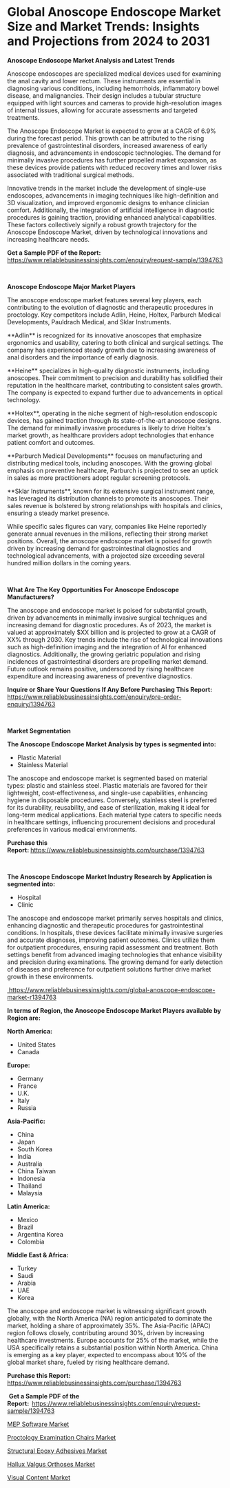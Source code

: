 <p><h1>Global Anoscope Endoscope Market Size and Market Trends: Insights and Projections from 2024 to 2031</h1></p><p><strong>Anoscope Endoscope Market Analysis and Latest Trends</strong></p>
<p><p>Anoscope endoscopes are specialized medical devices used for examining the anal cavity and lower rectum. These instruments are essential in diagnosing various conditions, including hemorrhoids, inflammatory bowel disease, and malignancies. Their design includes a tubular structure equipped with light sources and cameras to provide high-resolution images of internal tissues, allowing for accurate assessments and targeted treatments.</p><p>The Anoscope Endoscope Market is expected to grow at a CAGR of 6.9% during the forecast period. This growth can be attributed to the rising prevalence of gastrointestinal disorders, increased awareness of early diagnosis, and advancements in endoscopic technologies. The demand for minimally invasive procedures has further propelled market expansion, as these devices provide patients with reduced recovery times and lower risks associated with traditional surgical methods.</p><p>Innovative trends in the market include the development of single-use endoscopes, advancements in imaging techniques like high-definition and 3D visualization, and improved ergonomic designs to enhance clinician comfort. Additionally, the integration of artificial intelligence in diagnostic procedures is gaining traction, providing enhanced analytical capabilities. These factors collectively signify a robust growth trajectory for the Anoscope Endoscope Market, driven by technological innovations and increasing healthcare needs.</p></p>
<p><strong>Get a Sample PDF of the Report:&nbsp;</strong> <a href="https://www.reliablebusinessinsights.com/enquiry/request-sample/1394763">https://www.reliablebusinessinsights.com/enquiry/request-sample/1394763</a></p>
<p>&nbsp;</p>
<p><strong>Anoscope Endoscope Major Market Players</strong></p>
<p><p>The anoscope endoscope market features several key players, each contributing to the evolution of diagnostic and therapeutic procedures in proctology. Key competitors include Adlin, Heine, Holtex, Parburch Medical Developments, Pauldrach Medical, and Sklar Instruments.</p><p>**Adlin** is recognized for its innovative anoscopes that emphasize ergonomics and usability, catering to both clinical and surgical settings. The company has experienced steady growth due to increasing awareness of anal disorders and the importance of early diagnosis.</p><p>**Heine** specializes in high-quality diagnostic instruments, including anoscopes. Their commitment to precision and durability has solidified their reputation in the healthcare market, contributing to consistent sales growth. The company is expected to expand further due to advancements in optical technology.</p><p>**Holtex**, operating in the niche segment of high-resolution endoscopic devices, has gained traction through its state-of-the-art anoscope designs. The demand for minimally invasive procedures is likely to drive Holtex's market growth, as healthcare providers adopt technologies that enhance patient comfort and outcomes.</p><p>**Parburch Medical Developments** focuses on manufacturing and distributing medical tools, including anoscopes. With the growing global emphasis on preventive healthcare, Parburch is projected to see an uptick in sales as more practitioners adopt regular screening protocols.</p><p>**Sklar Instruments**, known for its extensive surgical instrument range, has leveraged its distribution channels to promote its anoscopes. Their sales revenue is bolstered by strong relationships with hospitals and clinics, ensuring a steady market presence.</p><p>While specific sales figures can vary, companies like Heine reportedly generate annual revenues in the millions, reflecting their strong market positions. Overall, the anoscope endoscope market is poised for growth driven by increasing demand for gastrointestinal diagnostics and technological advancements, with a projected size exceeding several hundred million dollars in the coming years.</p></p>
<p>&nbsp;</p>
<p><strong>What Are The Key Opportunities For Anoscope Endoscope Manufacturers?</strong></p>
<p><p>The anoscope and endoscope market is poised for substantial growth, driven by advancements in minimally invasive surgical techniques and increasing demand for diagnostic procedures. As of 2023, the market is valued at approximately $XX billion and is projected to grow at a CAGR of XX% through 2030. Key trends include the rise of technological innovations such as high-definition imaging and the integration of AI for enhanced diagnostics. Additionally, the growing geriatric population and rising incidences of gastrointestinal disorders are propelling market demand. Future outlook remains positive, underscored by rising healthcare expenditure and increasing awareness of preventive diagnostics.</p></p>
<p><strong>Inquire or Share Your Questions If Any Before Purchasing This Report:</strong> <a href="https://www.reliablebusinessinsights.com/enquiry/pre-order-enquiry/1394763">https://www.reliablebusinessinsights.com/enquiry/pre-order-enquiry/1394763</a></p>
<p>&nbsp;</p>
<p><strong>Market Segmentation</strong></p>
<p><strong>The Anoscope Endoscope Market Analysis by types is segmented into:</strong></p>
<p><ul><li>Plastic Material</li><li>Stainless Material</li></ul></p>
<p><p>The anoscope and endoscope market is segmented based on material types: plastic and stainless steel. Plastic materials are favored for their lightweight, cost-effectiveness, and single-use capabilities, enhancing hygiene in disposable procedures. Conversely, stainless steel is preferred for its durability, reusability, and ease of sterilization, making it ideal for long-term medical applications. Each material type caters to specific needs in healthcare settings, influencing procurement decisions and procedural preferences in various medical environments.</p></p>
<p><strong>Purchase this Report:&nbsp;</strong><a href="https://www.reliablebusinessinsights.com/purchase/1394763">https://www.reliablebusinessinsights.com/purchase/1394763</a></p>
<p>&nbsp;</p>
<p><strong>The Anoscope Endoscope Market Industry Research by Application is segmented into:</strong></p>
<p><ul><li>Hospital</li><li>Clinic</li></ul></p>
<p><p>The anoscope and endoscope market primarily serves hospitals and clinics, enhancing diagnostic and therapeutic procedures for gastrointestinal conditions. In hospitals, these devices facilitate minimally invasive surgeries and accurate diagnoses, improving patient outcomes. Clinics utilize them for outpatient procedures, ensuring rapid assessment and treatment. Both settings benefit from advanced imaging technologies that enhance visibility and precision during examinations. The growing demand for early detection of diseases and preference for outpatient solutions further drive market growth in these environments.</p></p>
<p><a href="https://www.reliablebusinessinsights.com/global-anoscope-endoscope-market-r1394763">&nbsp;https://www.reliablebusinessinsights.com/global-anoscope-endoscope-market-r1394763</a></p>
<p><strong>In terms of Region, the Anoscope Endoscope Market Players available by Region are:</strong></p>
<p>
    <p> <strong> North America: </strong>
        <ul>
            <li>United States</li>
            <li>Canada</li>
        </ul>
        </p> 
    <p> <strong> Europe: </strong>
        <ul>
            <li>Germany</li>
            <li>France</li>
            <li>U.K.</li>
            <li>Italy</li>
            <li>Russia</li>
        </ul>
        </p> 
    <p> <strong> Asia-Pacific: </strong>
        <ul>
            <li>China</li>
            <li>Japan</li>
            <li>South Korea</li>
            <li>India</li>
            <li>Australia</li>
            <li>China Taiwan</li>
            <li>Indonesia</li>
            <li>Thailand</li>
            <li>Malaysia</li>
        </ul>
        </p> 
    <p> <strong> Latin America: </strong>
        <ul>
            <li>Mexico</li>
            <li>Brazil</li>
            <li>Argentina Korea</li>
            <li>Colombia</li>
        </ul>
        </p> 
    <p> <strong> Middle East & Africa: </strong>
        <ul>
            <li>Turkey</li>
            <li>Saudi</li>
            <li>Arabia</li>
            <li>UAE</li>
            <li>Korea</li>
        </ul>
    </p>
    </p>
<p><p>The anoscope and endoscope market is witnessing significant growth globally, with the North America (NA) region anticipated to dominate the market, holding a share of approximately 35%. The Asia-Pacific (APAC) region follows closely, contributing around 30%, driven by increasing healthcare investments. Europe accounts for 25% of the market, while the USA specifically retains a substantial position within North America. China is emerging as a key player, expected to encompass about 10% of the global market share, fueled by rising healthcare demand.</p></p>
<p><strong>Purchase this Report: </strong><a href="https://www.reliablebusinessinsights.com/purchase/1394763">https://www.reliablebusinessinsights.com/purchase/1394763</a></p>
<p>&nbsp;<strong>Get a Sample PDF of the Report:&nbsp;&nbsp;</strong><a href="https://www.reliablebusinessinsights.com/enquiry/request-sample/1394763">https://www.reliablebusinessinsights.com/enquiry/request-sample/1394763</a></p>
<p><strong></strong></p>
<p><p><a href="https://www.linkedin.com/pulse/strategic-market-insights-navigating-global-mep-software-ymwye?trackingId=MJi30GeXSX2udcDbizy4hA%3D%3D">MEP Software Market</a></p><p><a href="https://github.com/sumonsky0m/Market-Research-Report-List-1/blob/main/proctology-examination-chairs-market.md">Proctology Examination Chairs Market</a></p><p><a href="https://issuu.com/reportprime-2/docs/structural-epoxy-adhesives-market-s_246dd20b62dcf8">Structural Epoxy Adhesives Market</a></p><p><a href="https://github.com/AnnDiaz698/Market-Research-Report-List-1/blob/main/hallux-valgus-orthoses-market.md">Hallux Valgus Orthoses Market</a></p><p><a href="https://www.linkedin.com/pulse/visual-content-market-size-share-trends-analysis-report-end-use-esoje?trackingId=lXh1OEYIRX6DNHh3upml5A%3D%3D">Visual Content Market</a></p></p>